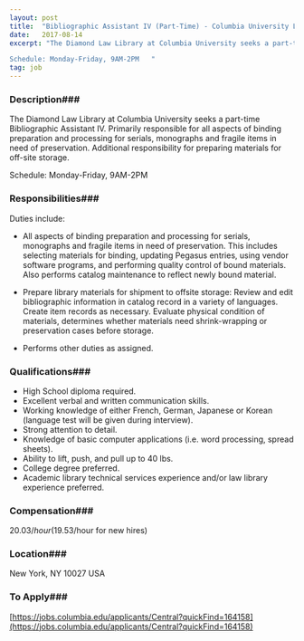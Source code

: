 ```yaml
---
layout: post
title:  "Bibliographic Assistant IV (Part-Time) - Columbia University Law Library"
date:   2017-08-14
excerpt: "The Diamond Law Library at Columbia University seeks a part-time Bibliographic Assistant IV. Primarily responsible for all aspects of binding preparation and processing for serials, monographs and fragile items in need of preservation. Additional responsibility for preparing materials for off-site storage. 

Schedule: Monday-Friday, 9AM-2PM   "
tag: job
---
```


### Description###

The Diamond Law Library at Columbia University seeks a part-time Bibliographic Assistant IV. Primarily responsible for all aspects of binding preparation and processing for serials, monographs and fragile items in need of preservation. Additional responsibility for preparing materials for off-site storage. 

Schedule: Monday-Friday, 9AM-2PM   


### Responsibilities###

Duties include:

- All aspects of binding preparation and processing for serials, monographs and fragile items in need of preservation. This includes selecting materials for binding, updating Pegasus entries, using vendor software programs, and performing quality control of bound materials. Also performs catalog maintenance to reflect newly bound material.

- Prepare library materials for shipment to offsite storage: Review and edit bibliographic information in catalog record in a variety of languages. Create item records as necessary. Evaluate physical condition of materials, determines whether materials need shrink-wrapping or preservation cases before storage.

- Performs other duties as assigned.


### Qualifications###

- High School diploma required. 
 - Excellent verbal and written communication skills.
- Working knowledge of either French, German, Japanese or Korean (language test will be given during interview).
- Strong attention to detail.
- Knowledge of basic computer applications (i.e. word processing, spread sheets).
- Ability to lift, push, and pull up to 40 lbs.  
- College degree preferred.
- Academic library technical services experience and/or law library experience preferred.   


### Compensation###

$20.03/hour ($19.53/hour for new hires)


### Location###

New York, NY 10027 USA




### To Apply###

[https://jobs.columbia.edu/applicants/Central?quickFind=164158](https://jobs.columbia.edu/applicants/Central?quickFind=164158)





